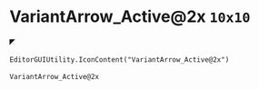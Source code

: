 # VariantArrow_Active@2x `10x10`
<img src="/img/VariantArrow_Active@2x.png" width=10 height=10>

``` CSharp
EditorGUIUtility.IconContent("VariantArrow_Active@2x")
```
```
VariantArrow_Active@2x
```
